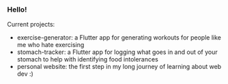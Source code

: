 ### Hello!
Current projects:
- exercise-generator: a Flutter app for generating workouts for people like me who hate exercising
- stomach-tracker: a Flutter app for logging what goes in and out of your stomach to help with identifying food intolerances
- personal website: the first step in my long journey of learning about web dev :)

<!--
**helenxuyang/helenxuyang** is a ✨ _special_ ✨ repository because its `README.md` (this file) appears on your GitHub profile.

Here are some ideas to get you started:

- 🔭 I’m currently working on ...
- 🌱 I’m currently learning ...
- 👯 I’m looking to collaborate on ...
- 🤔 I’m looking for help with ...
- 💬 Ask me about ...
- 📫 How to reach me: ...
- 😄 Pronouns: ...
- ⚡ Fun fact: ...
-->
